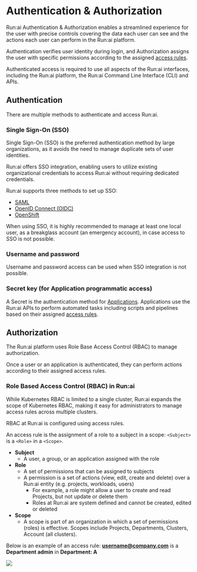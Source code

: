 # Authentication & Authorization

Run:ai Authentication & Authorization enables a streamlined experience for the user with precise controls covering the data each user can see and the actions each user can perform in the Run:ai platform.

Authentication verifies user identity during login, and Authorization assigns the user with specific permissions according to the assigned [access rules](accessrules.md).

Authenticated access is required to use all aspects of the Run:ai interfaces, including the Run:ai platform, the Run:ai Command Line Interface (CLI) and APIs.

## Authentication

There are multiple methods to authenticate and access Run:ai.

### Single Sign-On (SSO)

Single Sign-On (SSO) is the preferred authentication method by large organizations, as it avoids the need to manage duplicate sets of user identities.

Run:ai offers SSO integration, enabling users to utilize existing organizational credentials to access Run:ai without requiring dedicated credentials.

Run:ai supports three methods to set up SSO:

* [SAML](sso/saml.md) 
* [OpenID Connect (OIDC)](sso/openidconnect.md) 
* [OpenShift](sso/openshift.md)

When using SSO, it is highly recommended to manage at least one local user, as a breakglass account (an emergency account), in case access to SSO is not possible.

### Username and password

Username and password access can be used when SSO integration is not possible.

### Secret key (for Application programmatic access)

A Secret is the authentication method for [Applications](applications.md). Applications use the Run:ai APIs to perform automated tasks including scripts and pipelines based on their assigned [access rules](accessrules.md).

## Authorization

The Run:ai platform uses Role Base Access Control (RBAC) to manage authorization.

Once a user or an application is authenticated, they can perform actions according to their assigned access rules.

### Role Based Access Control (RBAC) in Run:ai

While Kubernetes RBAC is limited to a single cluster, Run:ai expands the scope of Kubernetes RBAC, making it easy for administrators to manage access rules across multiple clusters.

RBAC at Run:ai is configured using access rules.

An access rule is the assignment of a role to a subject in a scope: `<Subject>` is a `<Role>` in a `<Scope>`.

* **Subject**  
  * A user, a group, or an application assigned with the role  
* **Role**  
  * A set of permissions that can be assigned to subjects  
  * A permission is a set of actions (view, edit, create and delete) over a Run:ai entity (e.g. projects, workloads, users)  
    * For example, a role might allow a user to create and read Projects, but not update or delete them  
    * Roles at Run:ai are system defined and cannot be created, edited or deleted  
* **Scope**  
  * A scope is part of an organization in which a set of permissions (roles) is effective. Scopes include Projects, Departments, Clusters, Account (all clusters).

Below is an example of an access rule: **username@company.com** is a **Department admin** in **Department: A**



![](img/auth-rbac.png)


